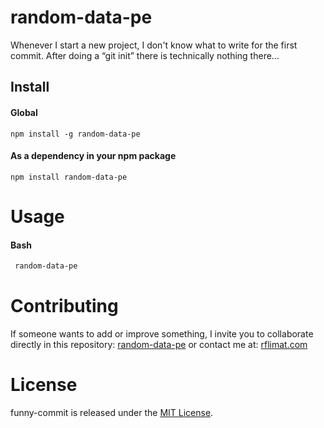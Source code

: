 # random-data-pe

Whenever I start a new project, I don't know what to write for the first commit. After doing a “git init” there is technically nothing there...

## Install

#### Global
```npm
npm install -g random-data-pe
```

#### As a dependency in your npm package
```npm
npm install random-data-pe
```

# Usage
#### Bash
```bash
 random-data-pe
```

# Contributing

If someone wants to add or improve something, I invite you to collaborate directly in this repository: [random-data-pe](https://github.com/rflimat/random-data-pe) or contact me at: [rflimat.com](https://rflimat.com)

# License

funny-commit is released under the [MIT License](https://opensource.org/licenses/MIT).